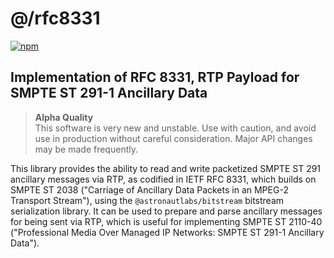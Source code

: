 # @/rfc8331
[![npm](https://img.shields.io/npm/v/@astronautlabs/rfc8331)](https://npmjs.com/package/@astronautlabs/rfc8331)

## Implementation of RFC 8331, RTP Payload for SMPTE ST 291-1 Ancillary Data

> **Alpha Quality**  
> This software is very new and unstable. Use with caution, and avoid use in 
> production without careful consideration. Major API changes may be made 
> frequently.

This library provides the ability to read and write packetized SMPTE ST 291 ancillary messages via RTP, as codified in 
IETF RFC 8331, which builds on SMPTE ST 2038 ("Carriage of Ancillary Data Packets in an MPEG-2 Transport Stream"), using 
the `@astronautlabs/bitstream` bitstream serialization library. It can be used to prepare and parse ancillary messages 
for being sent via RTP, which is useful for implementing SMPTE ST 2110-40 ("Professional Media Over Managed IP Networks: 
SMPTE ST 291-1 Ancillary Data").